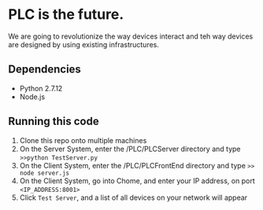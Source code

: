 # PLC is the future. 
We are going to revolutionize the way devices interact and teh way devices are designed by using existing infrastructures.

## Dependencies
* Python 2.7.12
* Node.js

## Running this code
1. Clone this repo onto multiple machines
2. On the Server System, enter the /PLC/PLCServer directory and type `>>python TestServer.py`
3. On the Client System, enter the /PLC/PLCFrontEnd directory and type `>> node server.js` 
4. On the Client System, go into Chome, and enter your IP address, on port `<IP_ADDRESS:8001>`
5. Click `Test Server`, and a list of all devices on your network will appear

